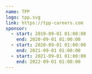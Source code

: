 ```yaml
---
name: TPP
logo: tpp.svg
link: https://tpp-careers.com
sponsor:
  - start: 2019-09-01 01:00:00
    end: 2020-09-01 01:00:00
  - start: 2020-09-01 01:00:00
    end: 2021-09-01 01:00:00
  - start: 2021-09-01 01:00:00
    end: 2022-09-01 01:00:00
---
```

